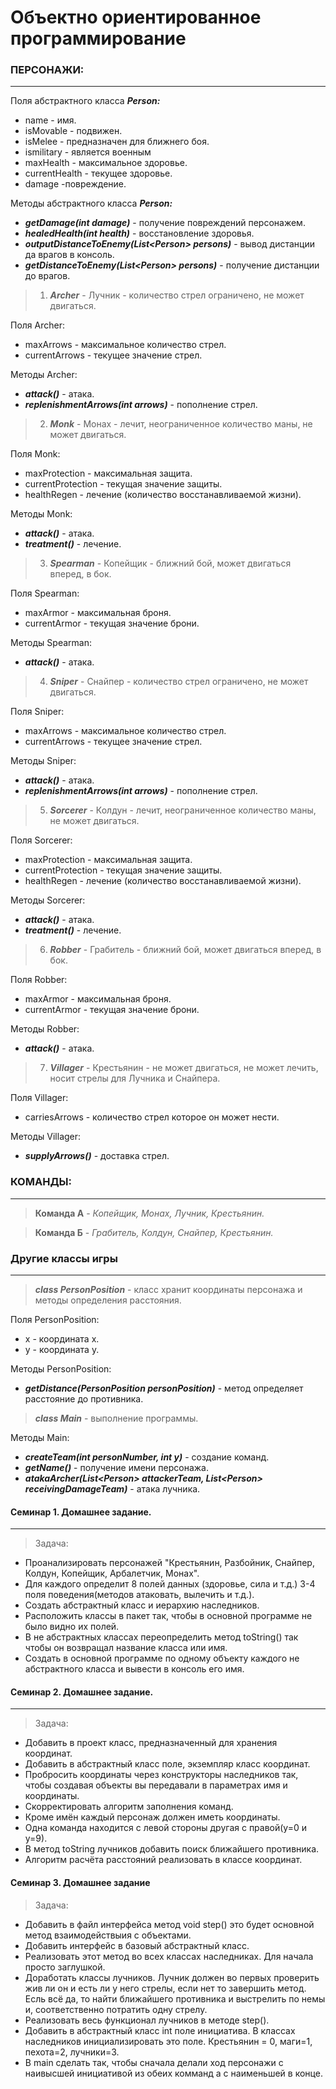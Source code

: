 
# Объектно ориентированное программирование

### ПЕРСОНАЖИ:
***
Поля абстрактного класса _**Person:**_
* name             - имя.
* isMovable        - подвижен.
* isMelee          - предназначен для ближнего боя.
* ismilitary       - является военным
* maxHealth        - максимальное здоровье.
* currentHealth    - текущее здоровье.
* damage            -повреждение.

Методы абстрактного класса _**Person:**_
* _**getDamage(int damage)**_ - получение повреждений персонажем.
* _**healedHealth(int health)**_ - восстановление здоровья.
* _**outputDistanceToEnemy(List\<Person> persons)**_ - вывод дистанции да врагов в консоль.
* _**getDistanceToEnemy(List\<Person> persons)**_ - получение дистанции до врагов.

>1. _**Archer**_ - Лучник - количество стрел ограничено, не может двигаться.

Поля Archer:
* maxArrows        - максимальное количество стрел.
* currentArrows    - текущее значение стрел.

Методы Archer:
* _**attack()**_ - атака.
* _**replenishmentArrows(int arrows)**_ - пополнение стрел.

>2. _**Monk**_ - Монах - лечит, неограниченное количество маны, не может двигаться.

Поля Monk:
* maxProtection    - максимальная защита.
* currentProtection - текущая значение защиты.
* healthRegen - лечение (количество восстанавливаемой жизни).

Методы Monk:
* _**attack()**_ - атака.
* _**treatment()**_ - лечение.

>3. _**Spearman**_ - Копейщик - ближний бой, может двигаться вперед, в бок.

Поля Spearman:
* maxArmor         - максимальная броня.
* currentArmor     - текущая значение брони.

Методы Spearman:
* _**attack()**_ - атака.

>4. _**Sniper**_ - Снайпер - количество стрел ограничено, не может двигаться.

Поля Sniper:
* maxArrows        - максимальное количество стрел.
* currentArrows    - текущее значение стрел.

Методы Sniper:
* _**attack()**_ - атака.
* _**replenishmentArrows(int arrows)**_ - пополнение стрел.

>5. _**Sorcerer**_ - Колдун - лечит, неограниченное количество маны, не может двигаться.

Поля Sorcerer:
* maxProtection    - максимальная защита.
* currentProtection - текущая значение защиты.
* healthRegen - лечение (количество восстанавливаемой жизни).

Методы Sorcerer:
* _**attack()**_ - атака.
* _**treatment()**_ - лечение.

>6. _**Robber**_ - Грабитель - ближний бой, может двигаться вперед, в бок.

Поля Robber:
* maxArmor         - максимальная броня.
* currentArmor     - текущая значение брони.

Методы Robber:
* _**attack()**_ - атака.

>7. _**Villager**_ - Крестьянин - не может двигаться, не может лечить, носит стрелы для Лучника и Снайпера.

Поля Villager:
* carriesArrows     - количество стрел которое он может нести.

Методы Villager:
* _**supplyArrows()**_ - доставка стрел.

### КОМАНДЫ:
***

>**Команда А** - _Копейщик, Монах, Лучник, Крестьянин._

>**Команда Б** - _Грабитель, Колдун, Снайпер, Крестьянин._

### Другие классы игры
***
> _**class PersonPosition**_ - класс хранит координаты персонажа и методы определения расстояния.

Поля PersonPosition:

* x - координата x.
* y - координата y.

Методы PersonPosition:

* _**getDistance(PersonPosition personPosition)**_ - метод определяет расстояние до противника.

> _**class Main**_ - выполнение программы.

Методы Main:
* _**createTeam(int personNumber, int y)**_ - создание команд.
* _**getName()**_ - получение имени персонажа.
* _**atakaArcher(List\<Person> attackerTeam, List\<Person> receivingDamageTeam)**_ - атака лучника.


#### Семинар 1. Домашнее задание.
***
>Задача:
* Проанализировать персонажей "Крестьянин, Разбойник, Снайпер, Колдун, Копейщик, Арбалетчик, Монах".
* Для каждого определит 8 полей данных (здоровье, сила и т.д.) 3-4 поля поведения(методов атаковать, вылечить и т.д.).
* Создать абстрактный класс и иерархию наследников.
* Расположить классы в пакет так, чтобы в основной программе не было видно их полей.
* В не абстрактных классах переопределить метод toString() так чтобы он возвращал название класса или имя.
* Создать в основной программе по одному объекту каждого не абстрактного класса и вывести в консоль его имя.

#### Семинар 2. Домашнее задание.
***
>Задача:
* Добавить в проект класс, предназначенный для хранения координат.
* Добавить в абстрактный класс поле, экземпляр класс координат.
* Пробросить координаты через конструкторы наследников так, чтобы создавая объекты вы передавали в параметрах имя и координаты.
* Скорректировать алгоритм заполнения команд.
* Кроме имён каждый персонаж должен иметь координаты.
* Одна команда находится с левой стороны другая с правой(у=0 и у=9).
* В метод toString лучников добавить поиск ближайшего противника.
* Алгоритм расчёта расстояний реализовать в классе координат.

#### Семинар 3. Домашнее задание
>Задача:
* Добавить в файл интерфейса метод void step() это будет основной метод взаимодействыия с объектами.
* Добавить интерфейс в базовый абстрактный класс.
* Реализовать этот метод во всех классах наследниках. Для начала просто заглушкой.
* Доработать классы лучников. Лучник должен во первых проверить жив ли он и есть ли у него стрелы, если нет то завершить метод. Есль всё да, то найти ближайшего противника и выстрелить по немы и, соответственно потратить одну стрелу.
* Реализовать весь функционал лучников в методе step().
* Добавить в абстрактный класс int поле инициатива. В классах наследников инициализировать это поле. Крестьянин = 0, маги=1, пехота=2, лучники=3.
* В main сделать так, чтобы сначала делали ход персонажи с наивысшей инициативой из обеих комманд а с наименьшей в конце.